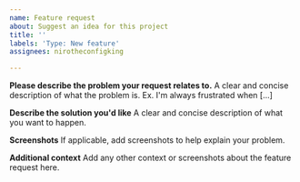 ```yaml
---
name: Feature request
about: Suggest an idea for this project
title: ''
labels: 'Type: New feature'
assignees: nirotheconfigking

---
```


**Please describe the problem your request relates to.**
A clear and concise description of what the problem is. Ex. I'm always frustrated when [...]

**Describe the solution you'd like**
A clear and concise description of what you want to happen.

**Screenshots**
If applicable, add screenshots to help explain your problem.

**Additional context**
Add any other context or screenshots about the feature request here.
